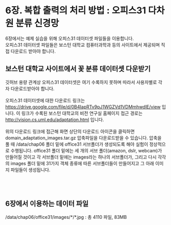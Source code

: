 # 6장. 복합 출력의 처리 방법 : 오피스31 다차원 분류 신경망
6장에서는 예제 실습을 위해 오피스31 데이터셋 파일들을 이용합니다.<br/>
오피스31 데이터셋 파일들은 보스턴 대학교 컴퓨터과학과 등의 사이트에서 제공되며 직접 다운로드 받아야 합니다.<br/>

## 보스턴 대학교 사이트에서 꽃 분류 데이터셋 다운받기
깃허브 용량 관계상 오피스31 데이터셋은 여기 수록하지 못하며 따라서 사용자별로 각자 다운로드받아야 합니다.<br/><br/>
오피스31 데이터셋에 대한 다운로드 링크는 https://drive.google.com/file/d/0B4IapRTv9pJ1WGZVd1VDMmhwdlE/view 입니다.
이 링크가 수록된 보스턴 대학교의 비전 연구실 홈페이지 접근 경로는 http://vision.cs.uml.edu/adaptation.html 입니다.<br/><br/>
위의 다운로드 링크에 접근해 화면 상단의 다운로드 아이콘을 클릭하면 domain_adaptation_images.tar.gz 압축파일을 다운로드받을 수 있습니다.
압축을 풀 때 /data/chap06 폴더 밑에 office31 서브폴더가 생성되도록 해야 실험이 정상적으로 수행됩니다.
office31 폴더 밑에는 세 개의 서브 폴더(amazon, dslr, webcam)가 만들어질 것이고 각 서브폴더 밑에는 images라는 하나의 서브폴더가,
그리고 다시 각각의 images 폴더  밑에 31가지 객체 종류에 따른 서브폴더들이 만들어지고 그 아래 이미지 파일들이 생성됩니다.<br/><br/>
<br/><br/>

## 6장에서 이용하는 데이터 파일
/data/chap06/office31/images/\*/\*.jpg : 총 4110 파일, 83MB<br/>
